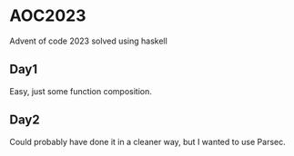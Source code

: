 # AOC2023

Advent of code 2023 solved using haskell

## Day1

Easy, just some function composition.

## Day2

Could probably have done it in a cleaner way, but I wanted to use Parsec.

